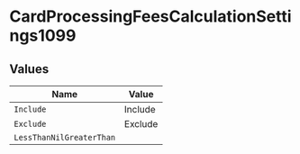 # CardProcessingFeesCalculationSettings1099


## Values

| Name                     | Value                    |
| ------------------------ | ------------------------ |
| `Include`                | Include                  |
| `Exclude`                | Exclude                  |
| `LessThanNilGreaterThan` | <nil>                    |
